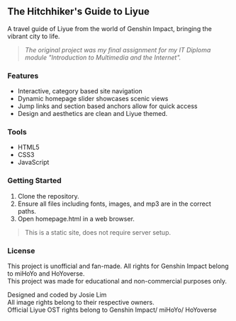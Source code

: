 ## The Hitchhiker's Guide to Liyue
A travel guide of Liyue from the world of Genshin Impact, bringing the vibrant city to life.  

>*The original project was my final assignment for my IT Diploma module "Introduction to Multimedia and the Internet".*  

### Features
- Interactive, category based site navigation
- Dynamic homepage slider showcases scenic views
- Jump links and section based anchors allow for quick access
- Design and aesthetics are clean and Liyue themed.

### Tools
- HTML5
- CSS3
- JavaScript

### Getting Started
1. Clone the repository.
2. Ensure all files including fonts, images, and mp3 are in the correct paths.
3. Open homepage.html in a web browser.

> This is a static site, does not require server setup.

### License
This project is unofficial and fan-made. All rights for Genshin Impact belong to miHoYo and HoYoverse.  
This project was made for educational and non-commercial purposes only.  

Designed and coded by Josie Lim  
All image rights belong to their respective owners.  
Official Liyue OST rights belong to Genshin Impact/ miHoYo/ HoYoverse
